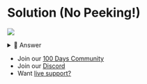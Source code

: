 # Solution (No Peeking!)
![](https://www.youtube.com/watch?v=oDtpYYVoqpU)
<details> <summary> 👀 Answer </summary>

Check out my solution in [this repl](https://replit.com/@replit/Day-79-Solution?v=1).



</details>

- Join our [100 Days Community](https://replit.com/100-days-help)
- Join our [Discord](https://replit.com/discord)
- Want [live support?](https://replit.com/replit-101)